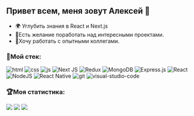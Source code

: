 ## Привет всем, меня зовут Алексей :wave:
- :earth_africa: Углубить знания в React и Next.js
- :star2:Есть желание поработать над интересными проектами.
- :older_man:Хочу работать с опытными коллегами.

### :briefcase:Мой стек:
![html](https://user-images.githubusercontent.com/81375304/136476232-2ed328b8-746b-4cea-97df-cf7b8f47183b.png)
![css](https://user-images.githubusercontent.com/81375304/136476167-dce39659-4310-4541-9b73-71fd5bcaa05e.png)
![js](https://user-images.githubusercontent.com/81375304/136476543-c0b68b1c-c4d2-4fec-b974-aae018a0637f.png)
![Next JS](https://img.shields.io/badge/Next-black?style=for-the-badge&logo=next.js&logoColor=white)
![Redux](https://img.shields.io/badge/redux-%23593d88.svg?style=for-the-badge&logo=redux&logoColor=white)
![MongoDB](https://img.shields.io/badge/MongoDB-%234ea94b.svg?style=for-the-badge&logo=mongodb&logoColor=white)
![Express.js](https://img.shields.io/badge/express.js-%23404d59.svg?style=for-the-badge&logo=express&logoColor=%2361DAFB)
![React](https://img.shields.io/badge/react-%2320232a.svg?style=for-the-badge&logo=react&logoColor=%2361DAFB)
![NodeJS](https://img.shields.io/badge/node.js-6DA55F?style=for-the-badge&logo=node.js&logoColor=white)
![React Native](https://img.shields.io/badge/react_native-%2320232a.svg?style=for-the-badge&logo=react&logoColor=%2361DAFB)
![git](https://user-images.githubusercontent.com/81375304/136477670-e76f845e-dea9-4892-b2de-efa9158c2642.png)
![visual-studio-code](https://user-images.githubusercontent.com/81375304/136478046-cd477656-c758-4624-967a-31c82c63144d.png)
### 🏆Моя статистика:

![](http://github-profile-summary-cards.vercel.app/api/cards/profile-details?username=Waitman1&theme=outrun) 
![](http://github-profile-summary-cards.vercel.app/api/cards/repos-per-language?username=Waitman1&theme=outrun) 
![](http://github-profile-summary-cards.vercel.app/api/cards/most-commit-language?username=Waitman1&theme=outrun) 

